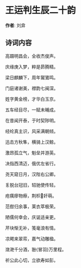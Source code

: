 # 王运判生辰二十韵

**作者**: 刘弇

## 诗词内容

高蹑明昌会，全收杰俊声。

庆缘庚入梦，粹是昴腾精。

梁日麒麟下，周年鸑鷟鸣。

门庭诸谢美，襟韵七闽深。

姓字黄金榜，才华白玉京。

五车经目尽，一赋未晡成。

在昔闻开泰，于时契陟明。

经纶真主识，风采满朝倾。

迅击方秋隼，横骑上汉鲸。

激昂孤立气，魁垒并游英。

决指西清迈，俄优左省行。

尧天窥日月，汉陛右公卿。

豸脱台冠旧，轺驰使传轻。

疮痍瘳物瘵，荆枳𣃁奸萌。

范辔归余事，莱衣萃极荣。

陋儒何幸会，庆诞适亲更。

芹块惭无补，笺毫浪有情。

凉飔来翠帟，嘉气动雕楹。

潋滟千分酒，翂{冒羽}万里程。

祈公此心切，立欲寿如彭。


